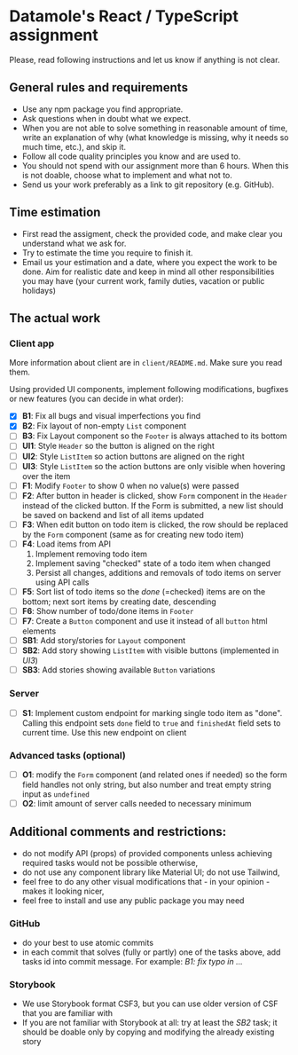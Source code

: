 # Datamole's React / TypeScript assignment

Please, read following instructions and let us know if anything is not clear.

## General rules and requirements

- Use any npm package you find appropriate.
- Ask questions when in doubt what we expect.
- When you are not able to solve something in reasonable amount of time, write an explanation of why
  (what knowledge is missing, why it needs so much time, etc.), and skip it.
- Follow all code quality principles you know and are used to.
- You should not spend with our assignment more than 6 hours.
  When this is not doable, choose what to implement and what not to.
- Send us your work preferably as a link to git repository (e.g. GitHub).

## Time estimation

- First read the assigment, check the provided code, and make clear you understand what we ask for.
- Try to estimate the time you require to finish it.
- Email us your estimation and a date, where you expect the work to be done.
  Aim for realistic date and keep in mind all other responsibilities you may have
  (your current work, family duties, vacation or public holidays)

## The actual work

### Client app

More information about client are in `client/README.md`. Make sure you read them.

Using provided UI components, implement following modifications, bugfixes or new features (you can decide in what order):

- [x] **B1**: Fix all bugs and visual imperfections you find
- [x] **B2**: Fix layout of non-empty `List` component
- [ ] **B3**: Fix Layout component so the `Footer` is always attached to its bottom
- [ ] **UI1**: Style `Header` so the button is aligned on the right
- [ ] **UI2**: Style `ListItem` so action buttons are aligned on the right
- [ ] **UI3**: Style `ListItem` so the action buttons are only visible when hovering over the item
- [ ] **F1**: Modify `Footer` to show 0 when no value(s) were passed
- [ ] **F2**: After button in header is clicked, show `Form` component in the `Header` instead of the clicked button. If the Form is submitted, a new list should be saved on backend and list of all items updated
- [ ] **F3**: When edit button on todo item is clicked, the row should be replaced by the `Form` component (same as for creating new todo item)
- [ ] **F4**: Load items from API
  1.  Implement removing todo item
  1.  Implement saving "checked" state of a todo item when changed
  1.  Persist all changes, additions and removals of todo items on server using API calls
- [ ] **F5**: Sort list of todo items so the _done_ (=checked) items are on the bottom; next sort items by creating date, descending
- [ ] **F6**: Show number of todo/done items in `Footer`
- [ ] **F7**: Create a `Button` component and use it instead of all `button` html elements
- [ ] **SB1**: Add story/stories for `Layout` component
- [ ] **SB2**: Add story showing `ListItem` with visible buttons (implemented in _UI3_)
- [ ] **SB3**: Add stories showing available `Button` variations

### Server

- [ ] **S1**: Implement custom endpoint for marking single todo item as "done". Calling this endpoint sets `done` field to `true` and `finishedAt` field sets to current time. Use this new endpoint on client

### Advanced tasks (optional)

- [ ] **O1**: modify the `Form` component (and related ones if needed) so the form field handles not only string, but also number and treat empty string input as `undefined`
- [ ] **O2**: limit amount of server calls needed to necessary minimum

## Additional comments and restrictions:

- do not modify API (props) of provided components unless achieving required tasks would not be possible otherwise,
- do not use any component library like Material UI; do not use Tailwind,
- feel free to do any other visual modifications that - in your opinion - makes it looking nicer,
- feel free to install and use any public package you may need

### GitHub

- do your best to use atomic commits
- in each commit that solves (fully or partly) one of the tasks above, add tasks id into commit message. For example: _B1: fix typo in ..._

### Storybook

- We use Storybook format CSF3, but you can use older version of CSF that you are familiar with
- If you are not familiar with Storybook at all: try at least the _SB2_ task; it should be doable only by copying and modifying the already existing story

